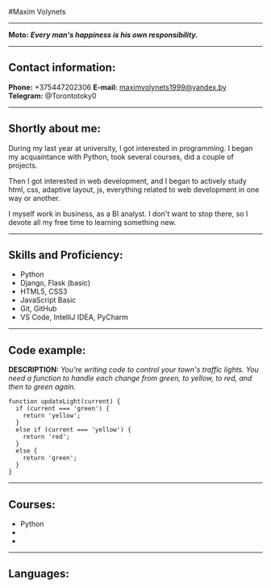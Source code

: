 #Maxim Volynets
***
**Moto:** ***Every man's happiness is his own responsibility.***
***
## Contact information:
**Phone:** +375447202306
**E-mail:** maximvolynets1999@yandex.by
**Telegram:** @Torontotoky0
***
## Shortly about me:
During my last year at university, I got interested in programming. I began my acquaintance with Python, took several courses, did a couple of projects. 

Then I got interested in web development, and I began to actively study html, css, adaptive layout, js, everything related to web development in one way or another. 

I myself work in business, as a BI analyst. I don't want to stop there, so I devote all my free time to learning something new.
***
## Skills and Proficiency:
* Python
* Django, Flask (basic)
* HTML5, CSS3
* JavaScript Basic
* Git, GitHub
* VS Code, IntelliJ IDEA, PyCharm
***
## Code example:
**DESCRIPTION:** *You're writing code to control your town's traffic lights. You need a function to handle each change from green, to yellow, to red, and then to green again.*
```
function updateLight(current) {
  if (current === 'green') {
    return 'yellow';
  }
  else if (current === 'yellow') {
    return 'red';
  }
  else {
    return 'green';
  }
}
```
***
## Courses:
* Python 
*
*
***
## Languages: